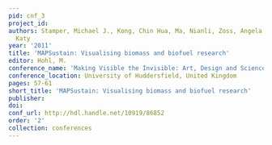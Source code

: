 ```yaml
---
pid: cnf_3
project_id: 
authors: Stamper, Michael J., Kong, Chin Hua, Ma, Nianli, Zoss, Angela M. and Börner,
  Katy
year: '2011'
title: 'MAPSustain: Visualising biomass and biofuel research'
editor: Hohl, M.
conference_name: 'Making Visible the Invisible: Art, Design and Science in Data Visualization'
conference_location: University of Huddersfield, United Kingdom
pages: 57-61
short_title: 'MAPSustain: Visualising biomass and biofuel research'
publisher: 
doi: 
conf_url: http://hdl.handle.net/10919/86852
order: '2'
collection: conferences
---
```

